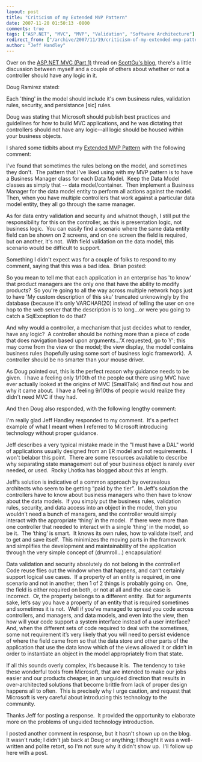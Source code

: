 ```yaml
---
layout: post
title: "Criticism of my Extended MVP Pattern"
date: 2007-11-20 01:50:13 -0800
comments: true
tags: ["ASP.NET", "MVC", "MVP", "Validation", "Software Architecture"]
redirect_from: ["/archive/2007/11/19/criticism-of-my-extended-mvp-pattern.aspx/"]
author: "Jeff Handley"
---
```

<!-- more -->
<p>Over on the <a href="http://weblogs.asp.net/scottgu/archive/2007/11/13/asp-net-mvc-framework-part-1.aspx" target="_blank">ASP.NET MVC (Part 1)</a> thread on <a href="http://weblogs.asp.net/scottgu/" target="_blank">ScottGu's blog</a>, there's a little discussion between myself and a couple of others about whether or not a controller should have any logic in it.</p>  <p>Doug Ramirez stated:</p>  <p>Each 'thing' in the model should include it's own business rules, validation rules, security, and persistance [sic] rules.</p>  <p><font>Doug was stating that Microsoft should publish best practices and guidelines for how to build MVC applications, and he was dictating that controllers should not have any logic--all logic should be housed within your business objects.</font></p>  <p><font>I shared some tidbits about my <a href="http://jeffhandley.com/archive/2007/11/09/an-extended-mvp-pattern-mvp-validation.aspx" target="_blank">Extended MVP Pattern</a> with the following comment:</font></p>  <p>I've found that sometimes the rules belong on the model, and sometimes they don't.  The pattern that I've liked using with my MVP pattern is to have a Business Manager class for each Data Model.  Keep the Data Model classes as simply that -- data model/container.  Then implement a Business Manager for the data model entity to perform all actions against the model.  Then, when you have multiple controllers that work against a particular data model entity, they all go through the same manager.</p>  <p>As for data entry validation and security and whatnot though, I still put the responsibility for this on the controller, as this is presentation logic, not business logic.  You can easily find a scenario where the same data entity field can be shown on 2 screens, and on one screen the field is required, but on another, it's not.  With field validation on the data model, this scenario would be difficult to support.</p>  <p><font>Something I didn't expect was for a couple of folks to respond to my comment, saying that this was a bad idea.  Brian posted:</font></p>  <p>So you mean to tell me that each application in an enterprise has 'to know' that product managers are the only one that have the ability to modify products?  So you're going to all the way across multiple network hops just to have 'My custom description of this sku' truncated unknowingly by the database (because it's only VARCHAR(20) instead of telling the user on one hop to the web server that the description is to long...or were you going to catch a SqlException to do that?</p>  <p>And why would a controller, a mechanism that just decides what to render, have any logic?  A controller should be nothing more than a piece of code that does navigation based upon arguments...'X requested, go to Y'; this may come from the view or the model; the view display, the model contains business rules (hopefully using some sort of business logic framework).  A controller should be no smarter than your mouse driver.</p>  <p>As Doug pointed out, this is the perfect reason why guidance needs to be given.  I have a feeling only 1/10th of the people out there using MVC have ever actually looked at the origins of MVC (SmallTalk) and find out how and why it came about.  I have a feeling 9/10ths of people would realize they didn't need MVC if they had.</p>  <p><font>And then Doug also responded, with the following lengthy comment:</font></p>  <p>I'm really glad Jeff Handley responded to my comment.  It's a perfect example of what I meant when I referred to Microsoft introducing technology without proper guidance.</p>  <p>Jeff describes a very typical mistake made in the "I must have a DAL" world of applications usually designed from an ER model and not requirements.  I won't belabor this point.  There are some resources available to describe why separating state management out of your business object is rarely ever needed, or used.  Rocky Lhotka has blogged about this at length.</p>  <p>Jeff’s solution is indicative of a common approach by overzealous architects who seem to be getting “paid by the tier”.  In Jeff’s solution the controllers have to know about business managers who then have to know about the data models.  If you simply put the business rules, validation rules, security, and data access into an object in the model, then you wouldn’t need a bunch of managers, and the controller would simply interact with the appropriate ‘thing’ in the model.  If there were more than one controller that needed to interact with a single ‘thing’ in the model, so be it.  The ‘thing’ is smart.  It knows its own rules, how to validate itself, and to get and save itself.  This minimizes the moving parts in the framework and simplifies the development and maintainability of the application through the very simple concept of (drumroll…) encapsulation!</p>  <p>Data validation and security absolutely do not belong in the controller!  Code reuse flies out the window when that happens, and can’t certainly support logical use cases.  If a property of an entity is required, in one scenario and not in another, then 1 of 2 things is probably going on.  One, the field is either required on both, or not at all and the use case is incorrect.  Or, the property belongs to a different entity.  But for arguments sake, let’s say you have a property of an entity that is required sometimes and sometimes it is not.  Well if you’ve managed to spread you code across controllers, and managers, and data models, and even into the view, then how will your code support a system interface instead of a user interface?  And, when the different sets of code required to deal with the sometimes, some not requirement it’s very likely that you will need to persist evidence of where the field came from so that the data store and other parts of the application that use the data know which of the views allowed it or didn’t in order to instantiate an object in the model appropriately from that state.</p>  <p>If all this sounds overly complex, it’s because it is.  The tendency to take these wonderful tools from Microsoft, that are intended to make our jobs easier and our products cheaper, in an unguided direction that results in over-architected solutions that become brittle from lack of proper design happens all to often.  This is precisely why I urge caution, and request that Microsoft is very careful about introducing this technology to the community. </p>  <p>Thanks Jeff for posting a response.  It provided the opportunity to elaborate more on the problems of unguided technology introduction.</p>  <p><font>I posted another comment in response, but it hasn't shown up on the blog.  It wasn't rude; I didn't jab back at Doug or anything; I thought it was a well-written and polite retort, so I'm not sure why it didn't show up.  I'll follow up here with a post.</font></p>

